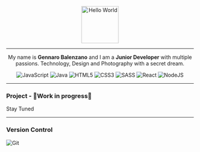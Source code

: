 <div style="text-align: center; ">
<img src="https://media1.giphy.com/media/i4MAH84pqe2m2aVojc/giphy.gif?cid=790b761161c3e614c6f47e6ef68be7caa8b3d305737782bd&rid=giphy.gif&ct=g" width="100" height="100" alt="Hello World" />
</div>
<hr>




<p style="text-align: center"> My name is <b>Gennaro Balenzano</b> and I am a <b>Junior Developer</b> with multiple passions. Technology, Design and Photography with a secret dream.</p>

<p style="text-align: center">
<img alt="JavaScript" src="https://img.shields.io/badge/javascript%20-%23323330.svg?&style=for-the-badge&logo=javascript&logoColor=%23F7DF1E"/>
<img alt="Java" src="https://img.shields.io/badge/Java-ED8B00?style=for-the-badge&logo=java&logoColor=white"/>
<img alt="HTML5" src="https://img.shields.io/badge/html5%20-%23E34F26.svg?&style=for-the-badge&logo=html5&logoColor=white"/>
<img alt="CSS3" src="https://img.shields.io/badge/css3%20-%231572B6.svg?&style=for-the-badge&logo=css3&logoColor=white"/>
<img alt="SASS" src="https://img.shields.io/badge/SASS%20-hotpink.svg?&style=for-the-badge&logo=SASS&logoColor=white"/>
<img alt="React" src="https://img.shields.io/badge/react%20-%2320232a.svg?&style=for-the-badge&logo=react&logoColor=%2361DAFB"/>
<img alt="NodeJS" src="https://img.shields.io/badge/node.js%20-%2343853D.svg?&style=for-the-badge&logo=node.js&logoColor=white"/>
</p>

<hr>

### Project - 🔨Work in progress🔨

Stay Tuned


<hr>

### Version Control
<img alt="Git" src="https://img.shields.io/badge/git%20-%23F05033.svg?&style=for-the-badge&logo=git&logoColor=white"/>
